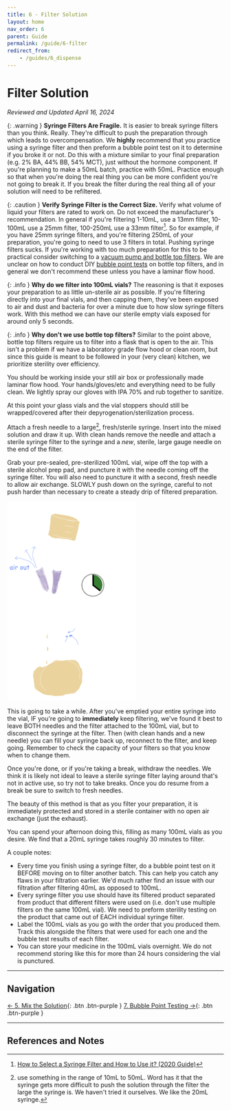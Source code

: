```yaml
---
title: 6 - Filter Solution
layout: home
nav_order: 6
parent: Guide
permalink: /guide/6-filter
redirect_from:
    - /guides/6_dispense
---
```


# Filter Solution

_Reviewed and Updated April 16, 2024_

{: .warning }
**Syringe Filters Are Fragile.** It is easier to break syringe filters than you think. Really. They're difficult to push the preparation through which leads to overcompensation. We **highly** recommend that you practice using a syringe filter and then preform a bubble point test on it to determine if you broke it or not. Do this with a mixture similar to your final preparation (e.g. 2% BA, 44% BB, 54% MCT), just without the hormone component. If you're planning to make a 50mL batch, practice with 50mL. Practice enough so that when you're doing the real thing you can be more confident you're not going to break it. If you break the filter during the real thing all of your solution will need to be refiltered.

{: .caution }
**Verify Syringe Filter is the Correct Size.** Verify what volume of liquid your filters are rated to work on. Do not exceed the manufacturer's recommendation. In general if you're filtering 1-10mL, use a 13mm filter, 10-100mL use a 25mm filter, 100-250mL use a 33mm filter[^3]. So for example, if you have 25mm syringe filters, and you're filtering 250mL of your preparation, you're going to need to use 3 filters in total. Pushing syringe filters sucks. If you're working with too much preparation for this to be practical consider switching to a [vacuum pump and bottle top filters]. We are unclear on how to conduct DIY [bubble point tests] on bottle top filters, and in general we don't recommend these unless you have a laminar flow hood. 

{: .info }
**Why do we filter into 100mL vials?** The reasoning is that it exposes your preparation to as little un-sterile air as possible. If you're filtering directly into your final vials, and then capping them, they've been exposed to air and dust and bacteria for over a minute due to how slow syringe filters work. With this method we can have our sterile empty vials exposed for around only 5 seconds.

{: .info }
**Why don't we use bottle top filters?** Similar to the point above, bottle top filters require us to filter into a flask that is open to the air. This isn't a problem if we have a laboratory grade flow hood or clean room, but since this guide is meant to be followed in your (very clean) kitchen, we prioritize sterility over efficiency. 

You should be working inside your still air box or professionally made laminar flow hood. Your hands/gloves/etc and everything need to be fully clean. We lightly spray our gloves with IPA 70% and rub together to sanitize.

At this point your glass vials and the vial stoppers should still be wrapped/covered after their depyrogenation/sterilization process.

Attach a fresh needle to a large[^1], fresh/sterile syringe. Insert into the mixed solution and draw it up. With clean hands remove the needle and attach a sterile syringe filter to the syringe and a *new*, sterile, large gauge needle on the end of the filter.

Grab your pre-sealed, pre-sterilized 100mL vial, wipe off the top with a sterile alcohol prep pad, and puncture it with the needle coming off the syringe filter. You will also need to puncture it with a second, fresh needle to allow air exchange. SLOWLY push down on the syringe, careful to not push harder than necessary to create a steady drip of filtered preparation.

<img src="/assets/images/two_needles.png" width="300px">

This is going to take a while. After you've emptied your entire syringe into the vial, IF you're going to **immediately** keep filtering, we've found it best to leave BOTH needles and the filter attached to the 100mL vial, but to disconnect the syringe at the filter. Then (with clean hands and a new needle) you can fill your syringe back up, reconnect to the filter, and keep going. Remember to check the capacity of your filters so that you know when to change them. 

Once you're done, or if you're taking a break, withdraw the needles. We think it is likely not ideal to leave a sterile syringe filter laying around that's not in active use, so try not to take breaks. Once you do resume from a break be sure to switch to fresh needles. 

The beauty of this method is that as you filter your preparation, it is immediately protected and stored in a sterile container with no open air exchange (just the exhaust).

You can spend your afternoon doing this, filling as many 100mL vials as you desire. We find that a 20mL syringe takes roughly 30 minutes to filter. 

A couple notes:

* Every time you finish using a syringe filter, do a bubble point test on it BEFORE moving on to filter another batch. This can help you catch any flaws in your filtration earlier. We'd much rather find an issue with our filtration after filtering 40mL as opposed to 100mL.  
* Every syringe filter you use should have its filtered product separated from product that different filters were used on (i.e. don't use multiple filters on the same 100mL vial). We need to preform sterility testing on the product that came out of EACH individual syringe filter. 
* Label the 100mL vials as you go with the order that you produced them. Track this alongside the filters that were used for each one and the bubble test results of each filter. 
* You can store your medicine in the 100mL vials overnight. We do not recommend storing like this for more than 24 hours considering the vial is punctured.  

---

## Navigation

[&larr; 5. Mix the Solution]{: .btn .btn-purple }
[7. Bubble Point Testing &rarr;]{: .btn .btn-purple }

---

## References and Notes

[^1]: use something in the range of 10mL to 50mL. Word has it that the syringe gets more difficult to push the solution through the filter the large the syringe is. We haven't tried it ourselves. We like the 20mL syringe.
[^3]: [How to Select a Syringe Filter and How to Use it? (2020 Guide)](https://airekacells.com/blog/syringe-filter)

[vacuum pump and bottle top filters]: /topics/bulk_filtration
[bubble point tests]: /guide/7-bubble-point
[&larr; 5. Mix the Solution]: /guide/5-mix
[7. Bubble Point Testing &rarr;]: /guide/7-bubble-point
